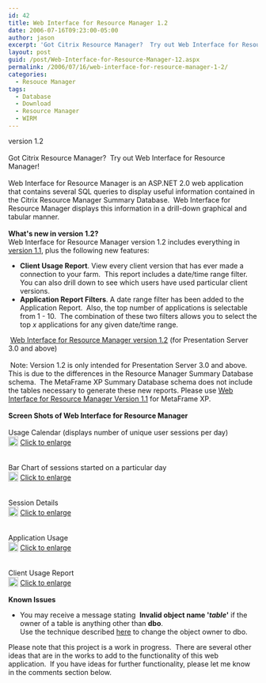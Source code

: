 ```yaml
---
id: 42
title: Web Interface for Resource Manager 1.2
date: 2006-07-16T09:23:00-05:00
author: jason
excerpt: 'Got Citrix Resource Manager?  Try out Web Interface for Resource Manager! Web Interface for Resource Manager is an ASP.NET 2.0 web application that contains several SQL queries to display useful information contained in the Citrix Resource Manager Summary Database.'
layout: post
guid: /post/Web-Interface-for-Resource-Manager-12.aspx
permalink: /2006/07/16/web-interface-for-resource-manager-1-2/
categories:
  - Resouce Manager
tags:
  - Database
  - Download
  - Resource Manager
  - WIRM
---
```

<p><img style="float: right; padding-left: 15px" src="http://www.jasonconger.com/images/articleImages/WIRM/software_box.gif" alt="" /> version 1.2<br /><br />Got Citrix Resource Manager? &nbsp;Try out Web Interface for Resource Manager!<br /><br />Web Interface for Resource Manager is an ASP.NET 2.0 web application that contains several SQL queries to display useful information contained in the Citrix Resource Manager Summary Database.&nbsp; Web Interface for Resource Manager displays this information in a drill-down graphical and tabular manner.<br /><br /><strong>What's new in version 1.2?</strong> <br />Web Interface for Resource Manager version 1.2 includes everything in <a href="http://www.jasonconger.com/ShowPost.aspx?strID=89d8e6a3-5e50-46b9-8a94-1f8f9793ae93">version 1.1</a>, plus the following new features:&nbsp;</p>
<ul>
<li><strong>Client Usage Report</strong>. View every client version that has ever made a connection to your farm.&nbsp; This report includes a date/time range filter.&nbsp; You can also drill down to see which users have used particular client versions. </li>
<li><strong>Application Report Filters</strong>. A date range filter has been added to the Application Report.&nbsp; Also, the top number of applications is selectable from 1 - 10. &nbsp;The combination of these two filters allows you to select the top <em>x</em> applications for any given date/time range.&nbsp;</li>
</ul>
<p><img src="http://www.jasonconger.com/images/zip_small.gif" alt="" align="absBottom" /> <a href="http://www.jasonconger.com/downloads/JasonConger.com_WIRMv12.zip">Web Interface for Resource Manager version 1.2</a> (for Presentation Server 3.0 and above) <br /><br /><img src="http://www.jasonconger.com/images/warning.gif" alt="" align="absBottom" /> Note: Version 1.2 is only intended for Presentation Server 3.0 and above. This is due to the differences in the Resource Manager Summary Database schema.&nbsp; The MetaFrame XP Summary Database schema does not include the tables necessary to generate these new reports. Please use <a href="http://www.jasonconger.com/ShowPost.aspx?strID=89d8e6a3-5e50-46b9-8a94-1f8f9793ae93">Web Interface for Resource Manager Version 1.1</a> for MetaFrame XP.<br /><br /><strong>Screen Shots of Web Interface for Resource Manager</strong><br /><br />Usage Calendar (displays number of unique user sessions per day)<br /><img src="http://www.jasonconger.com/images/articleImages/WIRM/v1.2/usageCalendar_small.gif" alt="" /><br /><img src="http://www.jasonconger.com/images/magnify.gif" alt="" width="20" height="20" align="absBottom" /> <a class="enlarge" href="http://www.jasonconger.com/images/articleImages/WIRM/v1.2/usageCalendar_large.gif" target="_blank">Click to enlarge</a> <br /><br /><br />Bar Chart of sessions started on a particular day<br /><img src="http://www.jasonconger.com/images/articleImages/WIRM/v1.2/dayDetail_small.gif" alt="" /><br /><img src="http://www.jasonconger.com/images/magnify.gif" alt="" width="20" height="20" align="absBottom" /> <a class="enlarge" href="http://www.jasonconger.com/images/articleImages/WIRM/v1.2/dayDetail_large.gif" target="_blank">Click to enlarge</a> <br /><br /><br />Session Details<br /><img src="http://www.jasonconger.com/images/articleImages/WIRM/v1.2/sessionDetail_small.gif" alt="" /><br /><img src="http://www.jasonconger.com/images/magnify.gif" alt="" width="20" height="20" align="absBottom" /> <a class="enlarge" href="http://www.jasonconger.com/images/articleImages/WIRM/v1.2/sessionDetail_large.gif" target="_blank">Click to enlarge</a> <br /><br /><br />Application Usage<br /><img src="http://www.jasonconger.com/images/articleImages/WIRM/v1.2/applicationUsage_small.gif" alt="" /><br /><img src="http://www.jasonconger.com/images/magnify.gif" alt="" width="20" height="20" align="absBottom" /> <a class="enlarge" href="http://www.jasonconger.com/images/articleImages/WIRM/applicationUsage_large.gif" target="_blank">Click to enlarge</a> <br /><br /><br />Client Usage Report<br /><img src="http://www.jasonconger.com/images/articleImages/WIRM/v1.2/clientUsage_small.gif" alt="" /><br /><img src="http://www.jasonconger.com/images/magnify.gif" alt="" width="20" height="20" align="absBottom" /> <a class="enlarge" href="http://www.jasonconger.com/images/articleImages/WIRM/v1.2/clientUsage_large.gif" target="_blank">Click to enlarge</a> <br /><br /><strong>Known Issues</strong></p>
<ul>
<li>You may receive a message stating &nbsp;<strong>Invalid object name '<em>table</em>'</strong> if the owner of a table is anything other than <strong>dbo</strong>. <br />Use the technique described <a href="http://www.sqlteam.com/item.asp?ItemID=1283" target="_blank">here</a> to change the object owner to dbo. </li>
</ul>
<p>Please note that this project is a work in progress.&nbsp; There are several other ideas that are in the works to add to the functionality of this web application.&nbsp; If you have ideas for further functionality, please let me know in the comments section below.</p>